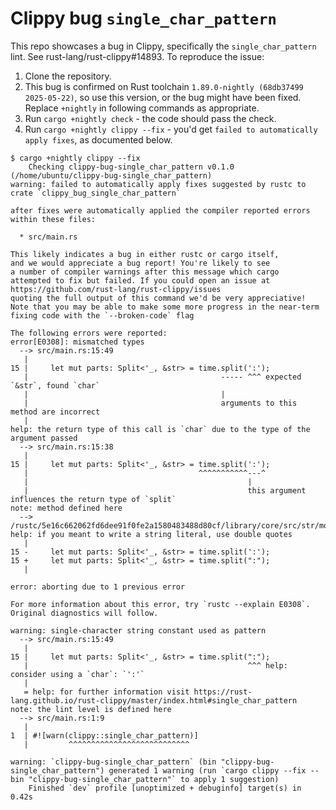 # Clippy bug `single_char_pattern`

This repo showcases a bug in Clippy, specifically the `single_char_pattern` lint. See rust-lang/rust-clippy#14893. To reproduce the issue:

1. Clone the repository.
2. This bug is confirmed on Rust toolchain `1.89.0-nightly (68db37499 2025-05-22)`, so use this version, or the bug might have been fixed. Replace `+nightly` in following commands as appropriate.
3. Run `cargo +nightly check` - the code should pass the check.
4. Run `cargo +nightly clippy --fix` - you'd get `failed to automatically apply fixes`, as documented below.

```shell
$ cargo +nightly clippy --fix
    Checking clippy-bug-single_char_pattern v0.1.0 (/home/ubuntu/clippy-bug-single_char_pattern)
warning: failed to automatically apply fixes suggested by rustc to crate `clippy_bug_single_char_pattern`

after fixes were automatically applied the compiler reported errors within these files:

  * src/main.rs

This likely indicates a bug in either rustc or cargo itself,
and we would appreciate a bug report! You're likely to see
a number of compiler warnings after this message which cargo
attempted to fix but failed. If you could open an issue at
https://github.com/rust-lang/rust-clippy/issues
quoting the full output of this command we'd be very appreciative!
Note that you may be able to make some more progress in the near-term
fixing code with the `--broken-code` flag

The following errors were reported:
error[E0308]: mismatched types
  --> src/main.rs:15:49
   |
15 |     let mut parts: Split<'_, &str> = time.split(':');
   |                                           ----- ^^^ expected `&str`, found `char`
   |                                           |
   |                                           arguments to this method are incorrect
   |
help: the return type of this call is `char` due to the type of the argument passed
  --> src/main.rs:15:38
   |
15 |     let mut parts: Split<'_, &str> = time.split(':');
   |                                      ^^^^^^^^^^^---^
   |                                                 |
   |                                                 this argument influences the return type of `split`
note: method defined here
  --> /rustc/5e16c662062fd6dee91f0fe2a1580483488d80cf/library/core/src/str/mod.rs:1605:12
help: if you meant to write a string literal, use double quotes
   |
15 -     let mut parts: Split<'_, &str> = time.split(':');
15 +     let mut parts: Split<'_, &str> = time.split(":");
   |

error: aborting due to 1 previous error

For more information about this error, try `rustc --explain E0308`.
Original diagnostics will follow.

warning: single-character string constant used as pattern
  --> src/main.rs:15:49
   |
15 |     let mut parts: Split<'_, &str> = time.split(":");
   |                                                 ^^^ help: consider using a `char`: `':'`
   |
   = help: for further information visit https://rust-lang.github.io/rust-clippy/master/index.html#single_char_pattern
note: the lint level is defined here
  --> src/main.rs:1:9
   |
1  | #![warn(clippy::single_char_pattern)]
   |         ^^^^^^^^^^^^^^^^^^^^^^^^^^^

warning: `clippy-bug-single_char_pattern` (bin "clippy-bug-single_char_pattern") generated 1 warning (run `cargo clippy --fix --bin "clippy-bug-single_char_pattern"` to apply 1 suggestion)
    Finished `dev` profile [unoptimized + debuginfo] target(s) in 0.42s
```
